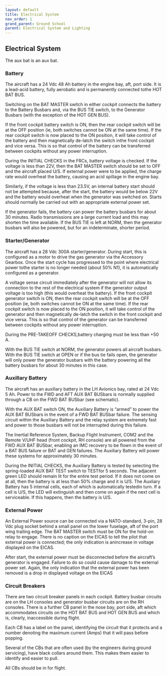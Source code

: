 ```yaml
---
layout: default
title: Electrical System
nav_order: 1
grand_parent: Ground School
parent: Electrical System and Lighting
---
```


## Electrical System

The aux bat is an aux bat. 

### Battery

The aircraft has a 24 Vdc 48 Ah battery in the engine bay, aft, port side. It is a lead-acid battery, fully aerobatic and is permanently connected tothe HOT BAT BUS.

Switching on the BAT MASTER switch in either cockpit connects the battery to the Battery Busbars and, via the BUS TIE switch, to the Generator Busbars (with the exception of the HOT GEN BUS).

If the front cockpit battery switch is ON, then the rear cockpit switch will be at the OFF position (ie, both switches cannot be ON at the same time). If the rear cockpit switch is now placed to the ON position, it will take control of the battery and then magnetically de-latch the switch inthe front cockpit and vice versa. This is so that control of the battery can be transferred between cockpits without any power interruption.

During the INITIAL CHECKS in the FRCs, battery voltage is checked. If the voltage is less than 22V, then the BAT MASTER switch should be set to OFF and the aircraft placed U/S. If external power were to be applied, the charge rate would overheat the battery, causing an acid spillage in the engine bay.

Similarly, if the voltage is less than 23.5V, an internal battery start should not be attempted because, after the start, the battery would be below 22V and the battery would overheat when the generator was switched on. Starts should normally be carried out with an appropriate external power set.

If the generator fails, the battery can power the battery busbars for about 30 minutes. Radio transmissions are a large current load and this may shorten the time available. If the BUS TIE is left at NORM, then the generator busbars will also be powered, but for an indeterminate, shorter period.

### Starter/Generator 

The aircraft has a 28 Vdc 300A starter/generator. During start, this is configured as a motor to drive the gas generator via the Accessory Gearbox. Once the start cycle has progressed to the point where electrical power tothe starter is no longer needed (about 50% N1), it is automatically configured as a generator.

A voltage sense circuit immediately after the generator will not allow its connection to the rest of the electrical system if the generator output voltage is too high (this would overheat the battery). If the front cockpit generator switch is ON, then the rear cockpit switch will be at the OFF position (ie, both switches cannot be ON at the same time). If the rear cockpit switch is now placed to the ON position, it will take control of the generator and then magnetically de-latch the switch in the front cockpit and vice versa. This is so that control of the generator can be transferred between cockpits without any power interruption.

During the PRE-TAKEOFF CHECKS,battery charging must be less than +50 A.

With the BUS TIE switch at NORM, the generator powers all aircraft busbars. With the BUS TIE switch at OPEN or if the bus tie fails open, the generator will only power the generator busbars with the battery powering all the battery busbars for about 30 minutes in this case.

### Auxillary Battery 

The aircraft has an auxiliary battery in the LH Avionics bay, rated at 24 Vdc 5 Ah. Power to the FWD and AFT AUX BAT BUSbars is normally supplied through a CB on the FWD BAT BUSbar (see schematic).

With the AUX BAT switch ON, the Auxiliary Battery is “armed” to power the AUX BAT BUSbars in the event of a FWD BAT BUSbar failure. The sensing circuit within the Auxiliary Battery and the relay system are extremely fast and power to those busbars will not be interrupted during this failure.

The Inertial Reference System, Backup Flight Instrument, COM2 and the Remote V/UHF head (front cockpit, RH console) are all powered from the FWD AUX BAT BUSbar, enabling an IMC recovery to be flown in the event of a BAT BUS failure or BAT and GEN failures. The Auxiliary Battery will power these systems for approximately 30 minutes.

During the INITIAL CHECKS, the Auxiliary Battery is tested by selecting the spring-loaded AUX BAT TEST switch to TESTfor 5 seconds. The adjacent green LED should remain lit for the entire test period. If it does not come on at all, then the battery is at less than 50% charge and it is U/S. The Auxliary Battery has 5 internal cells, each of which is automatically testedin turn. If a cell is U/S, the LED will extinguish and then come on again if the next cell is serviceable. If this happens, then the battery is U/S.

### External Power 

An External Power source can be connected via a NATO-standard, 3-pin, 28 Vdc plug socket behind a small panel on the lower fuselage, aft of the port wing trailing edge. The BAT MASTER switch must be ON for the hold-on relay to engage. There is no caption on the EICAS to tell the pilot that external power is connected; the only indication is anincrease in voltage displayed on the EICAS.

After start, the external power must be disconnected before the aircraft’s generator is engaged. Failure to do so could cause damage to the external power set. Again, the only indication that the external power has been removed is a drop in displayed voltage on the EICAS

### Circuit Breakers

There are two circuit breaker panels in each cockpit. Battery busbar circuits are on the LH consoles and generator busbar circuits are on the RH consoles. There is a further CB panel in the nose bay, port side, aft which accommodates circuits on the HOT BAT BUS and HOT GEN BUS and which is, clearly, inaccessible during flight.

Each CB has a label on the panel, identifying the circuit that it protects and a number denoting the maximum current (Amps) that it will pass before popping.

Several of the CBs that are often used (by the engineers during ground servicing), have black collars around them. This makes them easier to identify and easier to pull.

All CBs should be in for flight.
